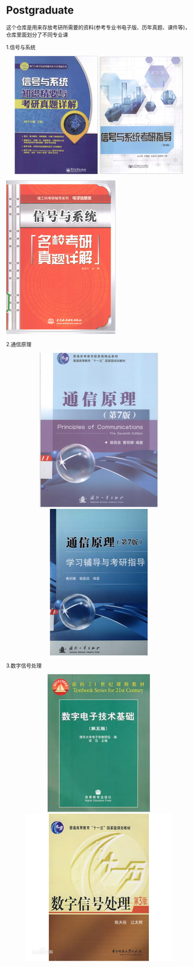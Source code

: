 # Postgraduate
这个仓库是用来存放考研所需要的资料(参考专业书电子版、历年真题、课件等)，仓库里面划分了不同专业课

1.信号与系统

<p align="center">
       <img src="pic/1.png" width="45%">
       <img src="pic/2.png" width="45%">
</p>

<img src="信号与系统/pic/3.png" style="zoom:50%;" />

2.通信原理

<center class="half">
    <img src="通信原理/pic/1.png" style="zoom:50%;" />
    <img src="通信原理/pic/2.png" style="zoom:50%;" />
</center>

3.数字信号处理

<center class="half">
    <img src="数字信号处理/pic/1.png" style="zoom:50%;" />
    <img src="数字信号处理/pic/2.png" style="zoom:50%;" />
</center>
